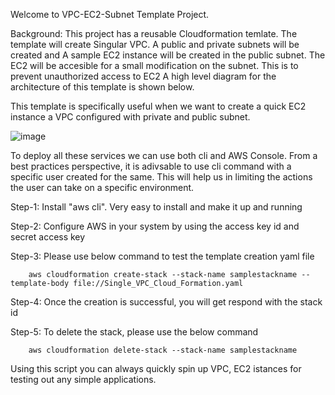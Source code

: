 Welcome to VPC-EC2-Subnet Template Project.

Background:
This project has a reusable Cloudformation temlate. The template will create Singular VPC.
A public and private subnets will be created and A sample EC2 instance will be created in the public subnet. 
The EC2 will be accesible for a small modification on the subnet. This is to prevent unauthorized access to EC2 
A high level diagram for the architecture of this template is shown below.

This template is specifically useful when we want to create a quick EC2 instance a VPC configured with private and public subnet. 


![image](https://user-images.githubusercontent.com/46040062/211612100-e0ba5cec-4f2a-4fd9-8ea7-c31056d0fcb9.png)



To deploy all these services we can use both cli and AWS Console. 
From a best practices perspective, it is adivsable to use cli command with a specific user created for the same.
This will help us in limiting the actions the user can take on a specific environment.

Step-1: Install "aws cli". Very easy to install and make it up and running

Step-2: Configure AWS in your system by using the access key id and secret access key

Step-3: Please use below command to test the template creation yaml file

        aws cloudformation create-stack --stack-name samplestackname --template-body file://Single_VPC_Cloud_Formation.yaml

Step-4: Once the creation is successful, you will get respond with the stack id

Step-5: To delete the stack, please use the below command

        aws cloudformation delete-stack --stack-name samplestackname


Using this script you can always quickly spin up VPC, EC2 istances for testing out any simple applications.

